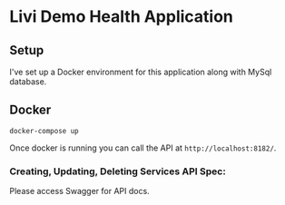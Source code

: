 
# Livi Demo Health Application

Setup
-------
I've set up a Docker environment for this application along with MySql database.

## Docker

`docker-compose up`

Once docker is running you can call the API at `http://localhost:8182/`.


### Creating, Updating, Deleting Services API Spec:

Please access Swagger for API docs.